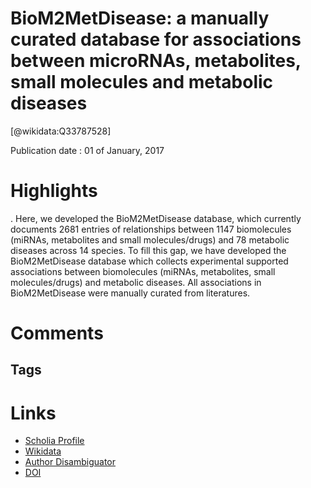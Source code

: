 
BioM2MetDisease: a manually curated database for associations between microRNAs, metabolites, small molecules and metabolic diseases
====================================================================================================================================
  
  [@wikidata:Q33787528]  
  
Publication date : 01 of January, 2017  

# Highlights

. Here, we developed the BioM2MetDisease database, which currently documents 2681 entries of relationships between 1147 biomolecules (miRNAs, metabolites and small molecules/drugs) and 78 metabolic diseases across 14 species.
To fill this gap, we have developed the BioM2MetDisease database which collects experimental supported associations between biomolecules (miRNAs, metabolites, small molecules/drugs) and metabolic diseases. All associations in BioM2MetDisease were manually curated from literatures. 



# Comments

## Tags

# Links
  
 * [Scholia Profile](https://scholia.toolforge.org/work/Q33787528)  
 * [Wikidata](https://www.wikidata.org/wiki/Q33787528)  
 * [Author Disambiguator](https://author-disambiguator.toolforge.org/work_item_oauth.php?id=Q33787528&batch_id=&match=1&author_list_id=&doit=Get+author+links+for+work)  
 * [DOI](https://doi.org/10.1093/DATABASE/BAX037)  
